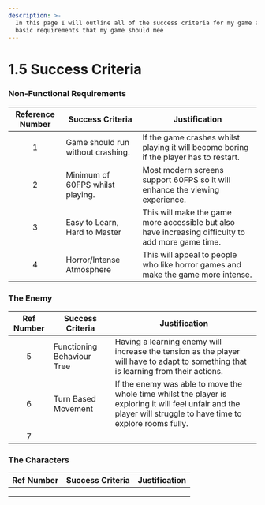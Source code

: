 ```yaml
---
description: >-
  In this page I will outline all of the success criteria for my game and the
  basic requirements that my game should mee
---
```


# 1.5 Success Criteria

### Non-Functional Requirements

| Reference Number | Success Criteria                  | Justification                                                                                      |
| :--------------: | --------------------------------- | -------------------------------------------------------------------------------------------------- |
|         1        | Game should run without crashing. | If the game crashes whilst playing it will become boring if the player has to restart.             |
|         2        | Minimum of 60FPS whilst playing.  | Most modern screens support 60FPS so it will enhance the viewing experience.                       |
|         3        | Easy to Learn, Hard to Master     | This will make the game more accessible but also have increasing difficulty to add more game time. |
|         4        | Horror/Intense Atmosphere         | This will appeal to people who like horror games and make the game more intense.                   |

### The Enemy

| Ref Number | Success Criteria           | Justification                                                                                                                                                     |
| :--------: | -------------------------- | ----------------------------------------------------------------------------------------------------------------------------------------------------------------- |
|      5     | Functioning Behaviour Tree | Having a learning enemy will increase the tension as the player will have to adapt to something that is learning from their actions.                              |
|      6     | Turn Based Movement        | If the enemy was able to move the whole time whilst the player is exploring it will feel unfair and the player will struggle to have time to explore rooms fully. |
|      7     |                            |                                                                                                                                                                   |

### The Characters

| Ref Number | Success Criteria | Justification |
| :--------: | ---------------- | ------------- |
|            |                  |               |
|            |                  |               |
|            |                  |               |
